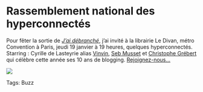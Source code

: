 # Rassemblement national des hyperconnectés

Pour fêter la sortie de [*J’ai débranché*](http://blog.tcrouzet.com/jai-debranche/), j’ai invité à la librairie Le Divan, métro Convention à Paris, jeudi 19 janvier à 19 heures, quelques hyperconnectés. Starring : Cyrille de Lasteyrie alias [Vinvin](http://www.vinvin.net/), [Seb Musset](http://sebmusset.blogspot.com/) et [Christophe Grébert](http://www.monputeaux.com/) qui célèbre cette année ses 10 ans de blogging. [Rejoignez-nous...](http://www.facebook.com/events/193875637363586/)<span id="more-22920"></span>

![](http://blog.tcrouzet.comhttps://tcrouzet.com/images_tc/2012/01/ledivan1-450x339.jpg)



Tags: Buzz